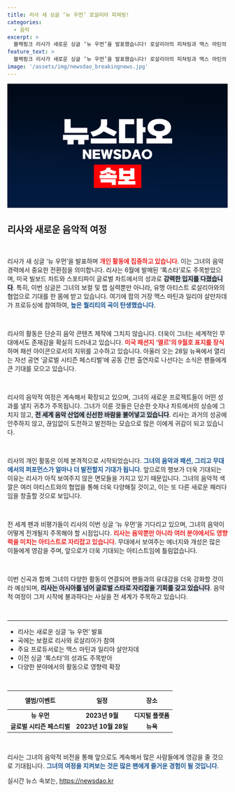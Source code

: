 ```yaml
---
title: 리사 새 싱글 ‘뉴 우먼’ 로살리아 피쳐링!
categories:
  - 음악
excerpt: >
  블랙핑크 리사가 새로운 싱글 ‘뉴 우먼’을 발표했습니다! 로살리아의 피쳐링과 맥스 마틴의 프로듀싱으로 기대를 모으는 이 곡, 놓치지 마세요!
feature_text: >
  블랙핑크 리사가 새로운 싱글 ‘뉴 우먼’을 발표했습니다! 로살리아의 피쳐링과 맥스 마틴의 프로듀싱으로 기대를 모으는 이 곡, 놓치지 마세요!
image: '/assets/img/newsdao_breakingnews.jpg'
---
```


<p><img src="/assets/img/newsdao_breakingnews.jpg" alt="koreaapp 속보" /></p>

<h2 data-ke-size="size26">리사와 새로운 음악적 여정</h2>

<p data-ke-size="size16">&nbsp;</p>

<p>리사가 새 싱글 ‘뉴 우먼’을 발표하며 <b><span style="color: #ee2323;">개인 활동에 집중하고 있습니다</span></b>. 이는 그녀의 음악경력에서 중요한 전환점을 의미합니다. 리사는 6월에 발매된 ‘록스타’로도 주목받았으며, 미국 빌보드 차트와 스포티파이 글로벌 차트에서의 성과로 <b><span style="background-color: #21538527;">강력한 입지를 다졌습니다</span></b>. 특히, 이번 싱글은 그녀의 보컬 및 랩 실력뿐만 아니라, 유명 아티스트 로살리아와의 협업으로 기대를 한 몸에 받고 있습니다. 여기에 팝의 거장 맥스 마틴과 일리야 살만자데가 프로듀싱에 참여하여, <b><span style="color: #1a5490;">높은 퀄리티의 곡이 탄생했습니다</span></b>.</p>

<p data-ke-size="size16">&nbsp;</p>

<p>리사의 활동은 단순히 음악 콘텐츠 제작에 그치지 않습니다. 더욱이 그녀는 세계적인 무대에서도 존재감을 확실히 드러내고 있습니다. <b><span style="color: #ee2323;">미국 패션지 ‘엘르’의 9월호 표지를 장식</span></b>하며 패션 아이콘으로서의 지위를 고수하고 있습니다. 아울러 오는 28일 뉴욕에서 열리는 자선 공연 ‘글로벌 시티즌 페스티벌’에 공동 간판 출연자로 나선다는 소식은 팬들에게 큰 기대를 모으고 있습니다.</p>

<p data-ke-size="size16">&nbsp;</p>

<p>리사의 음악적 여정은 계속해서 확장되고 있으며, 그녀의 새로운 프로젝트들이 어떤 성과를 낼지 귀추가 주목됩니다. 그녀가 이룬 것들은 단순한 숫자나 차트에서의 상승에 그치지 않고, <b><span style="background-color: #21538527;">전 세계 음악 산업에 신선한 바람을 불어넣고 있습니다</span></b>. 리사는 과거의 성공에 안주하지 않고, 끊임없이 도전하고 발전하는 모습으로 많은 이에게 귀감이 되고 있습니다. </p>

<p data-ke-size="size16">&nbsp;</p>

<p>리사의 개인 활동은 이제 본격적으로 시작되었습니다. <b><span style="color: #1a5490;">그녀의 음악과 패션, 그리고 무대에서의 퍼포먼스가 얼마나 더 발전할지 기대가 됩니다</span></b>. 앞으로의 행보가 더욱 기대되는 이유는 리사가 아직 보여주지 않은 면모들을 가지고 있기 때문입니다. 그녀의 음악적 색깔은 여러 아티스트와의 협업을 통해 더욱 다양해질 것이고, 이는 또 다른 새로운 패러다임을 창출할 것으로 보입니다.</p>

<p data-ke-size="size16">&nbsp;</p>

<p>전 세계 팬과 비평가들이 리사의 이번 싱글 ‘뉴 우먼’을 기다리고 있으며, 그녀의 음악이 어떻게 전개될지 주목해야 할 시점입니다. <b><span style="color: #ee2323;">리사는 음악뿐만 아니라 여러 분야에서도 영향력을 미치는 아티스트로 자리잡고 있습니다</span></b>. 무대에서 보여주는 에너지와 개성은 많은 이들에게 영감을 주며, 앞으로가 더욱 기대되는 아티스트임에 틀림없습니다. </p>

<p data-ke-size="size16">&nbsp;</p>

<p>이번 신곡과 함께 그녀의 다양한 활동이 연결되어 팬들과의 유대감을 더욱 강화할 것이라 예상되며, <b><span style="background-color: #21538527;">리사는 아시아를 넘어 글로벌 스타로 자리잡을 기회를 갖고 있습니다</span></b>. 음악적 여정이 그저 시작에 불과하다는 사실을 전 세계가 주목하고 있습니다. </p>

<p data-ke-size="size16">&nbsp;</p>

<hr>

<ul>
<li>리사는 새로운 싱글 ‘뉴 우먼’ 발표</li>
<li>곡에는 보컬로 리사와 로살리아가 참여</li>
<li>주요 프로듀서로는 맥스 마틴과 일리야 살만자데</li>
<li>이전 싱글 ‘록스타’의 성과도 주목받아</li>
<li>다양한 분야에서의 활동으로 영향력 확장</li>
</ul> 

<p data-ke-size="size16">&nbsp;</p> 

<table style="width: 100%;">
  <thead>
    <tr>
      <th style="text-align: center; height: 35px;"><b>앨범/이벤트</b></th>
      <th style="text-align: center; height: 35px;"><b>일정</b></th>
      <th style="text-align: center; height: 35px;"><b>장소</b></th>
    </tr>
  </thead>
  <tbody>
    <tr>
      <td style="text-align: center; height: 17px;"><b>뉴 우먼</b></td>
      <td style="text-align: center; height: 17px;"><b>2023년 9월</b></td>
      <td style="text-align: center; height: 17px;"><b>디지털 플랫폼</b></td>
    </tr>
    <tr>
      <td style="text-align: center; height: 17px;"><b>글로벌 시티즌 페스티벌</b></td>
      <td style="text-align: center; height: 17px;"><b>2023년 10월 28일</b></td>
      <td style="text-align: center; height: 17px;"><b>뉴욕</b></td>
    </tr>
  </tbody>
</table>

<p data-ke-size="size16">&nbsp;</p> 

<p>리사는 그녀의 음악적 비전을 통해 앞으로도 계속해서 많은 사람들에게 영감을 줄 것으로 기대됩니다. <b><span style="color: #1a5490;">그녀의 여정을 지켜보는 것은 많은 팬에게 즐거운 경험이 될 것입니다</span></b>.</p>
실시간 뉴스 속보는, <a href="https://newsdao.kr" rel="dofollow">https://newsdao.kr</a>


